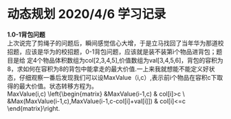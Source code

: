 # 动态规划 2020/4/6 学习记录  
**1.0-1背包问题**  
上次说完了剪绳子的问题后，瞬间感觉信心大增，于是立马找回了当年华为那道校招题，应该是华为的校招题，0-1背包问题，应该就是装不装第i个物品进背包；题目是给
定4个物品体积数组为col[2,3,4,5],价值数组为val[3,4,5,6]，背包的容积为8，求如何在容积为8的背包中能拿走的最大价值.一上来我就想能不能定义好状态，仔细观察一番后发现我们可以设MaxValue（i,c）,表示前i个物品在容积c下取得的最大价值。状态转移方程为。  
MaxValue(i,c) \left\{\begin{matrix} &MaxValue(i-1,c) & col[i]>c \\ 
&Max(MaxValue(i-1,c),MaxValue(i-1,c-col[i]+val[i]]) & col[i]<=c 
\end{matrix}\right.
